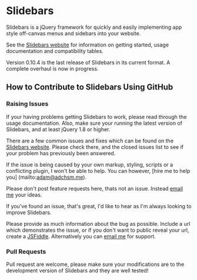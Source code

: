 # Slidebars

Slidebars is a jQuery framework for quickly and easily implementing app style off-canvas menus and sidebars into your website.

See the [Slidebars website](http://plugins.adchsm.me/slidebars/) for information on getting started, usage documentation and compatibility tables.

Version 0.10.4 is the last release of Slidebars in its current format. A complete overhaul is now in progress.

## How to Contribute to Slidebars Using GitHub

### Raising Issues

If your having problems getting Slidebars to work, please read through the usage documentation. Also, make sure your running the latest version of Slidebars, and at least jQuery 1.8 or higher.

There are a few common issues and fixes which can be found on the [Slidebars website](http://plugins.adchsm.me/slidebars/issues.php). Please check there, and the closed issues list to see if your problem has previously been answered.

If the issue is being caused by your own markup, styling, scripts or a conflicting plugin, I won't be able to help. You can however, [hire me to help you] (mailto:adam@adchsm.me).

Please don't post feature requests here, thats not an issue. Instead [email me](mailto:adam@adchsm.me) your ideas.

If you've found an issue, that's great, I'd like to hear as I'm always looking to improve Slidebars.

Please provide as much information about the bug as possible. Include a url which demonstrates the issue, or if you don't want to public reveal your url, create a [JSFiddle](http://jsfiddle.net/). Alternatively you can [email me](mailto:adam@adchsm.me) for support.

### Pull Requests

Pull request are welcome, please make sure your modifications are to the development version of Slidebars and they are well tested!